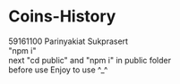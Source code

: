 # Coins-History
59161100 Parinyakiat Sukprasert <br>
"npm i" <br>
next "cd public" and "npm i" in public folder <br>
before use
Enjoy to use ^_^
